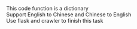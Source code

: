 This code function is a dictionary<br>
Support English to Chinese and Chinese to English<br>
Use flask and crawler to finish this task<br>
